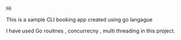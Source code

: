 Hi

This is a sample CLI booking app created using go langague 

I have used Go rouitnes , concurrecny , multi threading in this project.
